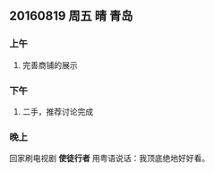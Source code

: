 ## 20160819 周五  晴   青岛

### 上午

1. 完善商铺的展示


### 下午

1. 二手，推荐讨论完成

### 晚上

回家刷电视剧 __使徒行者__
用粤语说话：我顶底绝地好好看。
 

